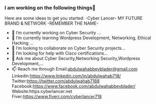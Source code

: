 ### I am working on the following things👋



Here are some ideas to get you started:
-Cyber Lancer- MY FUTURE BRAND & NETWORK -REMEMBER THE NAME- 
- 🔭 I’m currently working on Cyber Security ...
- 🌱 I’m currently learning Wordpress Development, Networking, Ethical Hacking ...
- 👯 I’m looking to collaborate on Cyber Security projects...
- 🤔 I’m looking for help with Cisco certifications...
- 💬 Ask me about Cyber Security,Networking Security,Wordpress Development,...
- 📫 Reach me through 
Email:abdulwahabbeyblader@gmail.com
Linkedin:https://www.linkedin.com/in/abdulwahab718/
Twitter:https://twitter.com/abdulwahab7188
Facebook:https://www.facebook.com/abdulwahabbeyblader/
Website:https:cyberlancer.net
Fiver:https://www.fiverr.com/cyberlancer718

